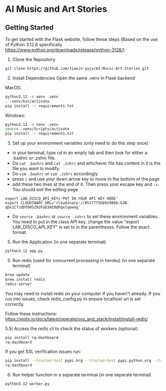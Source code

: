 # AI Music and Art Stories

## Getting Started
To get started with the Flask website, follow these steps (Based on the use of Python 3.12.8 specifically https://www.python.org/downloads/release/python-3128/):
1) Clone the Repository
```bash
git clone https://github.com/Jiaxin-yyjx/AI-Music-Art-Stories.git
```

2) Install Dependencies
Open the same .venv in Flask backend

MacOS:
```bash
python3.12 -m venv .venv
. .venv/bin/activate
pip install -r requirements.txt
```
Windows:
```bash
python3.12 -m venv .venv
source .venv/Scripts/activate
pip install -r requirements.txt
```

3) Set up your environment variables (only need to do this step once)
- in your terminal, type cd in an empty tab and then look for either a .bashrc or .zshrc file.
- Do ```cat .bashrc``` and ```cat .zshrc``` and whichever file has content in it is the file you want to modify.
- Do ```vim .bashrc``` or ```vim .zshrc``` accordingly
- press ```i``` and use your down arrow key to move to the bottom of the page
- add these two lines at the end of it. Then press your escape key and ```:x```. You should exit the editing page
```
export LAB_DISCO_API_KEY='PUT IN YOUR API KEY HERE'
export CLOUDINARY_URL='cloudinary://851777568929886:GJN-qDx1C7idDTO4SZ92FuD3mI0@hqxlqewng'
```
- Do ```source .bashrc``` or ```source .zshrc``` to set these environment variables. You need to put in the class API key, change the value "export LAB_DISCO_API_KEY" is set to in the parentheses. Follow the exact format.

5) Run the Application (in one separate terminal)
```bash
python3.12 app.py
```

5) Run redis (used for concurrent processing in heroku) (in one separate terminal)
```bash
brew update
brew install redis
redis-server
```
You may need to install redis on your computer if you haven't already. If you run into issues, check redis_config.py to ensure localhost url is set correctly.

Follow these instructions: https://redis.io/docs/latest/operate/oss_and_stack/install/install-redis/

5.5) Access the redis cli to check the status of workers (optional)
```bash
pip install rq-dashboard
rq-dashboard
```
If you get SSL verification issues run: 
```bash
pip install --trusted-host pypi.org --trusted-host pypi.python.org --trusted-host=files.pythonhosted.org rq-dashboard
rq-dashboard
```


6) Run helper function in a separate terminal (in one separate terminal)
```bash
python3.12 worker.py
```


